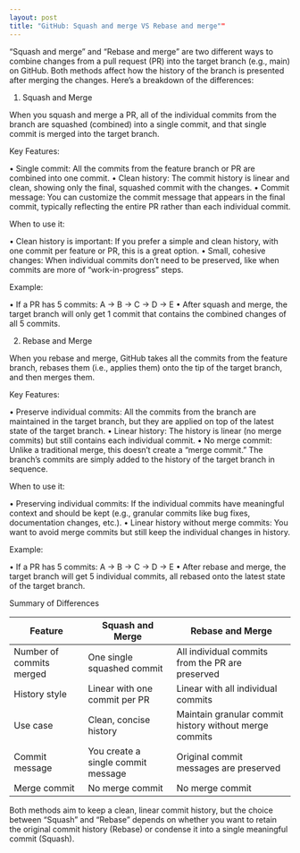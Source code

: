 ```yaml
---
layout: post
title: "GitHub: Squash and merge VS Rebase and merge""
---
```


“Squash and merge” and “Rebase and merge” are two different ways to combine changes from a pull request (PR) into the target branch (e.g., main) on GitHub. Both methods affect how the history of the branch is presented after merging the changes. Here’s a breakdown of the differences:

1. Squash and Merge

When you squash and merge a PR, all of the individual commits from the branch are squashed (combined) into a single commit, and that single commit is merged into the target branch.

Key Features:

 • Single commit: All the commits from the feature branch or PR are combined into one commit.
 • Clean history: The commit history is linear and clean, showing only the final, squashed commit with the changes.
 • Commit message: You can customize the commit message that appears in the final commit, typically reflecting the entire PR rather than each individual commit.

When to use it:

 • Clean history is important: If you prefer a simple and clean history, with one commit per feature or PR, this is a great option.
 • Small, cohesive changes: When individual commits don’t need to be preserved, like when commits are more of “work-in-progress” steps.

Example:

 • If a PR has 5 commits: A -> B -> C -> D -> E
 • After squash and merge, the target branch will only get 1 commit that contains the combined changes of all 5 commits.

2. Rebase and Merge

When you rebase and merge, GitHub takes all the commits from the feature branch, rebases them (i.e., applies them) onto the tip of the target branch, and then merges them.

Key Features:

 • Preserve individual commits: All the commits from the branch are maintained in the target branch, but they are applied on top of the latest state of the target branch.
 • Linear history: The history is linear (no merge commits) but still contains each individual commit.
 • No merge commit: Unlike a traditional merge, this doesn’t create a “merge commit.” The branch’s commits are simply added to the history of the target branch in sequence.

When to use it:

 • Preserving individual commits: If the individual commits have meaningful context and should be kept (e.g., granular commits like bug fixes, documentation changes, etc.).
 • Linear history without merge commits: You want to avoid merge commits but still keep the individual changes in history.

Example:

 • If a PR has 5 commits: A -> B -> C -> D -> E
 • After rebase and merge, the target branch will get 5 individual commits, all rebased onto the latest state of the target branch.

Summary of Differences

|Feature | Squash and Merge| Rebase and Merge
|-|-|-
|Number of commits merged| One single squashed commit| All individual commits from the PR are preserved
|History style| Linear with one commit per PR |Linear with all individual commits
|Use case| Clean, concise history |Maintain granular commit history without merge commits
|Commit message| You create a single commit message |Original commit messages are preserved
|Merge commit |No merge commit |No merge commit

Both methods aim to keep a clean, linear commit history, but the choice between “Squash” and “Rebase” depends on whether you want to retain the original commit history (Rebase) or condense it into a single meaningful commit (Squash).
